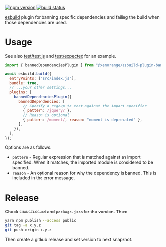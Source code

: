 [![npm version](https://img.shields.io/npm/v/@xenorange/esbuild-plugin-banned-dependencies)](https://www.npmjs.com/package/@xenorange/esbuild-plugin-banned-dependencies) [![build status](https://github.com/blutorange/esbuild-plugin-banned-dependencies/actions/workflows/node.js.yml/badge.svg)](https://github.com/blutorange/esbuild-plugin-banned-dependencies/actions)

[esbuild](https://esbuild.github.io/) plugin for banning specific dependencies
and failing the build when those dependencies are used.

# Usage

See also [test/test.js](test/test.js) and [test/expected](test/expected) for an example.

```js
import { bannedDependenciesPlugin } from "@xenorange/esbuild-plugin-banned-dependencies";

await esbuild.build({
  entryPoints: ["src/index.js"],
  bundle: true,
  // ...your other settings...
  plugins: [
    bannedDependenciesPlugin({
      bannedDependencies: [
        // Specify a regexp to test against the import specifier
        { pattern: /jquery/ },
        // Reason is optional
        { pattern: /moment/, reason: "moment is deprecated" },
      ],
    }),
  ],
});
```

Options are as follows.

* `pattern` - Regular expression that is matched against an import specified.
When it matches, the imported module is considered to be banned. 
* `reason` - An optional reason for why the dependency is banned. This is
included in the error message.

# Release

Check `CHANGELOG.md` and `package.json` for the version. Then:

```sh
yarn npm publish --access public
git tag -a x.y.z
git push origin x.y.z
```

Then create a github release and set version to next snapshot.
